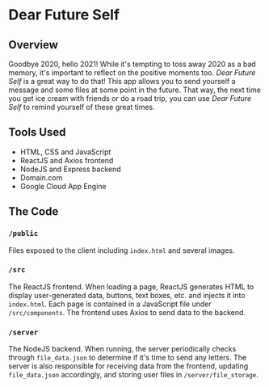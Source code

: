 # Dear Future Self

## Overview
Goodbye 2020, hello 2021! While it's tempting to toss away 2020
as a bad memory, it's important to reflect on the positive moments
too. _Dear Future Self_ is a great way to do that! This app allows
you to send yourself a message and some files at some point in the
future. That way, the next time you get ice cream with friends or
do a road trip, you can use _Dear Future Self_ to remind yourself of
these great times.

## Tools Used
* HTML, CSS and JavaScript
* ReactJS and Axios frontend
* NodeJS and Express backend
* Domain.com
* Google Cloud App Engine

## The Code
### `/public`
Files exposed to the client including `index.html` and several images.
### `/src`
The ReactJS frontend. When loading a page, ReactJS generates HTML to
display user-generated data, buttons, text boxes, etc. and injects
it into `index.html`. Each page is contained in a JavaScript file under
`/src/components`. The frontend uses Axios to send data to the backend.
### `/server`
The NodeJS backend. When running, the server periodically checks through
`file_data.json` to determine if it's time to send any letters. The server
is also responsible for receiving data from the frontend, updating
`file_data.json` accordingly, and storing user files in `/server/file_storage`.
